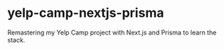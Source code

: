 # yelp-camp-nextjs-prisma

Remastering my Yelp Camp project with Next.js and Prisma to learn the stack.
